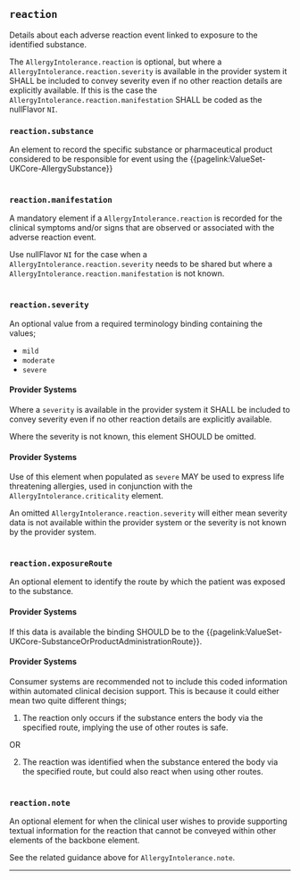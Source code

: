 ## `reaction`
Details about each adverse reaction event linked to exposure to the identified substance.

The `AllergyIntolerance.reaction` is optional, but where a `AllergyIntolerance.reaction.severity` is available in the provider system it SHALL be included to convey severity even if no other reaction details are explicitly available. If this is the case the `AllergyIntolerance.reaction.manifestation` SHALL be coded as the nullFlavor `NI`.

### `reaction.substance`

An element to record the specific substance or pharmaceutical product considered to be responsible for event using the {{pagelink:ValueSet-UKCore-AllergySubstance}}
<br><br>

### `reaction.manifestation`

A mandatory element if a `AllergyIntolerance.reaction` is recorded for the clinical symptoms and/or signs that are observed or associated with the adverse reaction event.

Use nullFlavor `NI` for the case when a `AllergyIntolerance.reaction.severity` needs to be shared but where a `AllergyIntolerance.reaction.manifestation` is not known.
<br><br>

### `reaction.severity`

An optional value from a required terminology binding containing the values;
- `mild`
- `moderate`
- `severe`

#### Provider Systems

Where a `severity` is available in the provider system it SHALL be included to convey severity even if no other reaction details are explicitly available.

Where the severity is not known, this element SHOULD be omitted.

#### Provider Systems

Use of this element when populated as `severe` MAY be used to express life threatening allergies, used in conjunction with the `AllergyIntolerance.criticality` element.

An omitted `AllergyIntolerance.reaction.severity` will either mean severity data is not available within the provider system or the severity is not known by the provider system.
<br><br>

### `reaction.exposureRoute`

An optional element to identify the route by which the patient was exposed to the substance.

#### Provider Systems

If this data is available the binding SHOULD be to the {{pagelink:ValueSet-UKCore-SubstanceOrProductAdministrationRoute}}.

#### Provider Systems

Consumer systems are recommended not to include this coded information within automated clinical decision support. This is because it could either mean two quite different things;
1. The reaction only occurs if the substance enters the body via the specified route, implying the use of other routes is safe.

OR

2. The reaction was identified when the substance entered the body via the specified route, but could also react when using other routes.
<br><br>

### `reaction.note`

An optional element for when the clinical user wishes to provide supporting textual information for the reaction that cannot be conveyed within other elements of the backbone element.

See the related guidance above for `AllergyIntolerance.note`.

---
